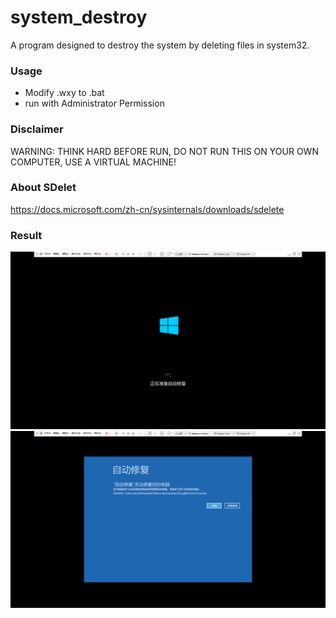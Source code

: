 # system_destroy
A program designed to destroy the system by deleting files in system32.

### Usage
+ Modify .wxy to .bat
+ run with Administrator Permission

### Disclaimer
WARNING: THINK HARD BEFORE RUN, DO NOT RUN THIS ON YOUR OWN COMPUTER, USE A VIRTUAL MACHINE!

### About SDelet
https://docs.microsoft.com/zh-cn/sysinternals/downloads/sdelete

### Result
![image](https://github.com/1013503897/system_destroy/blob/master/img/damage_system1.png)
![image](https://github.com/1013503897/system_destroy/blob/master/img/damage_system2.png)
